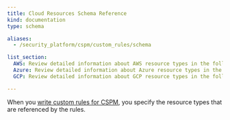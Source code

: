 ```yaml
---
title: Cloud Resources Schema Reference
kind: documentation
type: schema

aliases:
  - /security_platform/cspm/custom_rules/schema

list_section:
  AWS: Review detailed information about AWS resource types in the following pages.
  Azure: Review detailed information about Azure resource types in the following pages.
  GCP: Review detailed information about GCP resource types in the following pages.

---
```

When you [write custom rules for CSPM][1], you specify the resource types that are referenced by the rules.

[1]: /security/cspm/custom_rules/
